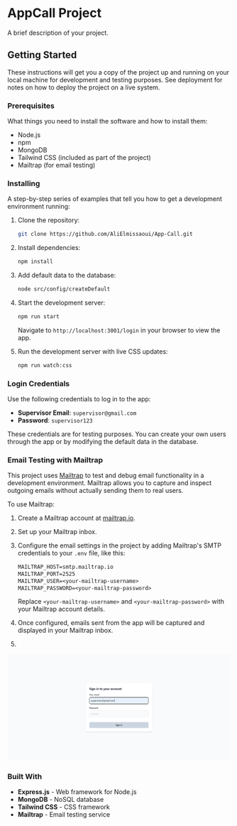# AppCall Project

A brief description of your project.

## Getting Started

These instructions will get you a copy of the project up and running on your local machine for development and testing purposes. See deployment for notes on how to deploy the project on a live system.

### Prerequisites

What things you need to install the software and how to install them:

- Node.js
- npm
- MongoDB
- Tailwind CSS (included as part of the project)
- Mailtrap (for email testing)

### Installing

A step-by-step series of examples that tell you how to get a development environment running:

1. Clone the repository:

    ```bash
    git clone https://github.com/AliElmissaoui/App-Call.git
    ```

2. Install dependencies:

    ```bash
    npm install
    ```

3. Add default data to the database:

    ```bash
    node src/config/createDefault
    ```

4. Start the development server:

    ```bash
    npm run start
    ```

   Navigate to `http://localhost:3001/login` in your browser to view the app.

5. Run the development server with live CSS updates:

    ```bash
    npm run watch:css
    ```

### Login Credentials

Use the following credentials to log in to the app:

- **Supervisor Email**: `supervisor@gmail.com`
- **Password**: `supervisor123`

These credentials are for testing purposes. You can create your own users through the app or by modifying the default data in the database.

### Email Testing with Mailtrap

This project uses [Mailtrap](https://mailtrap.io/) to test and debug email functionality in a development environment. Mailtrap allows you to capture and inspect outgoing emails without actually sending them to real users.

To use Mailtrap:

1. Create a Mailtrap account at [mailtrap.io](https://mailtrap.io/).
2. Set up your Mailtrap inbox.
3. Configure the email settings in the project by adding Mailtrap's SMTP credentials to your `.env` file, like this:

    ```plaintext
    MAILTRAP_HOST=smtp.mailtrap.io
    MAILTRAP_PORT=2525
    MAILTRAP_USER=<your-mailtrap-username>
    MAILTRAP_PASSWORD=<your-mailtrap-password>
    ```

    Replace `<your-mailtrap-username>` and `<your-mailtrap-password>` with your Mailtrap account details.

4. Once configured, emails sent from the app will be captured and displayed in your Mailtrap inbox.

5.
![Project Screenshot](public/assets/img/imageProject/login.png)
### Built With

- **Express.js** - Web framework for Node.js
- **MongoDB** - NoSQL database
- **Tailwind CSS** - CSS framework
- **Mailtrap** - Email testing service
